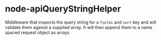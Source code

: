 # node-apiQueryStringHelper
Middleware that inspects the query string for a `fields` and `sort` key and will validate them against a supplied array. It will then append them to a name spaced request object as arrays
